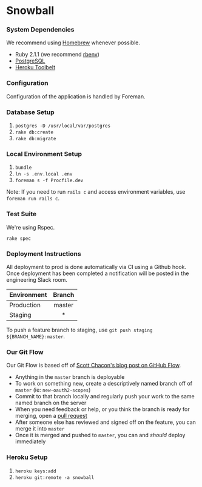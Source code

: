 Snowball
======

### System Dependencies
We recommend using [Homebrew](http://brew.sh/) whenever possible.

* Ruby 2.1.1 (we recommend [rbenv](http://rbenv.org/))
* [PostgreSQL](https://wiki.postgresql.org/wiki/Homebrew)
* [Heroku Toolbelt](http://toolbelt.heroku.com/)

### Configuration

Configuration of the application is handled by Foreman.

### Database Setup

1. `postgres -D /usr/local/var/postgres`
1. `rake db:create`
1. `rake db:migrate`

### Local Environment Setup

1. `bundle`
1. `ln -s .env.local .env`
1. `foreman s -f Procfile.dev`

Note: If you need to run `rails c` and access environment variables, use `foreman run rails c`.

### Test Suite

We're using Rspec.

`rake spec`

### Deployment Instructions
All deployment to prod is done automatically via CI using a Github hook. Once deployment has been completed a notification will be posted in the engineering Slack room.

| Environment   | Branch    |
| ------------- |:---------:|
| Production    | master    |
| Staging       | *         |

To push a feature branch to staging, use `git push staging ${BRANCH_NAME}:master`.

### Our Git Flow
Our Git Flow is based off of [Scott Chacon's blog post on GitHub Flow](http://scottchacon.com/2011/08/31/github-flow.html). 
- Anything in the `master` branch is deployable
- To work on something new, create a descriptively named branch off of `master` (ie: `new-oauth2-scopes`)
- Commit to that branch locally and regularly push your work to the same named branch on the server
- When you need feedback or help, or you think the branch is ready for merging, open a [pull request](https://help.github.com/articles/using-pull-requests)
- After someone else has reviewed and signed off on the feature, you can merge it into `master`
- Once it is merged and pushed to `master`, you can and *should* deploy immediately

### Heroku Setup
1. `heroku keys:add`
1. `heroku git:remote -a snowball`
